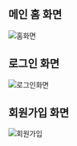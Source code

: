 
## 메인 홈 화면
![홈화면](https://user-images.githubusercontent.com/101045853/161999617-34b30811-fcc1-43e7-b113-a41be4d136f2.JPG)

## 로그인 화면
![로그인화면](https://user-images.githubusercontent.com/101045853/170294042-ea649c45-b931-4a2e-9bf5-fe7d2396278f.JPG)

## 회원가입 화면
![회원가입](https://user-images.githubusercontent.com/101045853/170294127-a7474ebe-ad46-4252-aca2-baed8e7f3b8e.JPG)

###
